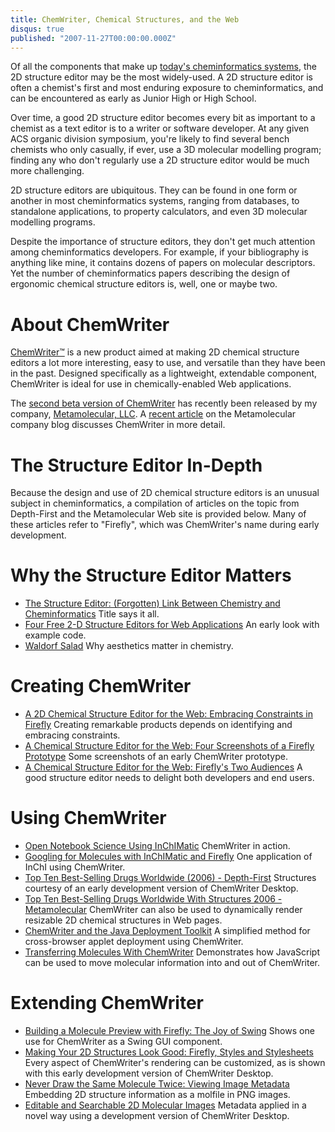 ```yaml
---
title: ChemWriter, Chemical Structures, and the Web
disqus: true
published: "2007-11-27T00:00:00.000Z"
---
```


Of all the components that make up [today's cheminformatics systems](http://www.amazon.com/Chemoinformatics-Practice-Products-Barry-Bunin/dp/1402050003), the 2D structure editor may be the most widely-used. A 2D structure editor is often a chemist's first and most enduring exposure to cheminformatics, and can be encountered as early as Junior High or High School.

Over time, a good 2D structure editor becomes every bit as important to a chemist as a text editor is to a writer or software developer. At any given ACS organic division symposium, you're likely to find several bench chemists who only casually, if ever, use a 3D molecular modelling program; finding any who don't regularly use a 2D structure editor would be much more challenging.

2D structure editors are ubiquitous. They can be found in one form or another in most cheminformatics systems, ranging from databases, to standalone applications, to property calculators, and even 3D molecular modelling programs.

Despite the importance of structure editors, they don't get much attention among cheminformatics developers. For example, if your bibliography is anything like mine, it contains dozens of papers on molecular descriptors. Yet the number of cheminformatics papers describing the design of ergonomic chemical structure editors is, well, one or maybe two.

# About ChemWriter

[ChemWriter&trade;](http://metamolecular.com/products/chemwriter) is a new product aimed at making 2D chemical structure editors a lot more interesting, easy to use, and versatile than they have been in the past. Designed specifically as a lightweight, extendable component, ChemWriter is ideal for use in chemically-enabled Web applications.

The [second beta version of ChemWriter](http://metamolecular.com/blog/2007/11/26/chemwriter-1-0-beta-2/) has recently been released by my company, [Metamolecular, LLC](http://metamolecular). A [recent article](http://metamolecular.com/blog/2007/11/27/a-2d-chemical-structure-editor-for-the-web-an-introduction-to-chemwriter/) on the Metamolecular company blog discusses ChemWriter in more detail.

# The Structure Editor In-Depth

Because the design and use of 2D chemical structure editors is an unusual subject in cheminformatics, a compilation of articles on the topic from Depth-First and the Metamolecular Web site is provided below. Many of these articles refer to "Firefly", which was ChemWriter's name during early development.

# Why the Structure Editor Matters

- [The Structure Editor: (Forgotten) Link Between Chemistry and Cheminformatics](/articles/2007/04/16/the-structure-editor-forgotten-link-between-chemistry-and-cheminformatics) Title says it all.
-  [Four Free 2-D Structure Editors for Web Applications](/articles/2006/08/21/four-free-2-d-structure-editors-for-web-applications) [](/articles/2007/04/22/update-four-free-2-d-structure-editors-for-web-applications) An early look with example code.
-  [Waldorf Salad](/articles/2007/07/11/waldorf-salad) Why aesthetics matter in chemistry.

# Creating ChemWriter

- [A 2D Chemical Structure Editor for the Web: Embracing Constraints in Firefly](/articles/2007/04/18/a-2d-chemical-structure-editor-for-the-web-embracing-constraints-in-firefly) Creating remarkable products depends on identifying and embracing constraints.
-  [A Chemical Structure Editor for the Web: Four Screenshots of a Firefly Prototype](/articles/2007/05/02/a-chemical-structure-editor-for-the-web-four-screenshots-of-a-firefly-prototype) Some screenshots of an early ChemWriter prototype.
-  [A Chemical Structure Editor for the Web: Firefly's Two Audiences](/articles/2007/04/23/a-chemical-structure-editor-for-the-web-fireflys-two-audiences) A good structure editor needs to delight both developers and end users.

# Using ChemWriter

-  [Open Notebook Science Using InChIMatic](/articles/2007/06/21/open-notebook-science-using-inchimatic) ChemWriter in action.
-  [Googling for Molecules with InChIMatic and Firefly](/articles/2007/08/15/googling-for-molecules-with-inchimatic-and-firefly) One application of InChI using ChemWriter.
-  [Top Ten Best-Selling Drugs Worldwide (2006) - Depth-First](/articles/2007/07/25/top-ten-best-selling-drugs-worldwide-2006) Structures courtesy of an early development version of ChemWriter Desktop.
-  [Top Ten Best-Selling Drugs Worldwide With Structures 2006 - Metamolecular](http://metamolecular.com/products/chemwriter/demo/top-ten-best-selling-drugs-worldwide-with-structures-2006/) ChemWriter can also be used to dynamically render resizable 2D chemical structures in Web pages.
-  [ChemWriter and the Java Deployment Toolkit](http://metamolecular.com/products/chemwriter/demo/chemwriter-and-the-java-deployment-toolkit/) A simplified method for cross-browser applet deployment using ChemWriter.
-  [Transferring Molecules With ChemWriter](http://metamolecular.com/products/chemwriter/demo/transferring-molecules-with-chemwriter/) Demonstrates how JavaScript can be used to move molecular information into and out of ChemWriter.

# Extending ChemWriter

-  [Building a Molecule Preview with Firefly: The Joy of Swing](/articles/2007/07/18/building-a-molecule-preview-with-firefly-the-joy-of-swing) Shows one use for ChemWriter as a Swing GUI component.
-  [Making Your 2D Structures Look Good: Firefly, Styles and Stylesheets](/articles/2007/07/13/making-your-2d-structures-look-good-firefly-styles-and-stylesheets) Every aspect of ChemWriter's rendering can be customized, as is shown with this early development version of ChemWriter Desktop.
-  [Never Draw the Same Molecule Twice: Viewing Image Metadata](/articles/2007/08/08/never-draw-the-same-molecule-twice-viewing-image-metadata) Embedding 2D structure information as a molfile in PNG images.
-  [Editable and Searchable 2D Molecular Images](/articles/2007/07/30/editable-and-searchable-2d-molecular-images) Metadata applied in a novel way using a development version of ChemWriter Desktop.
